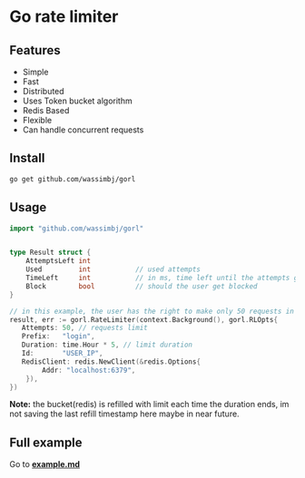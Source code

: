 # Go rate limiter

## Features

- Simple
- Fast
- Distributed
- Uses Token bucket algorithm
- Redis Based
- Flexible
- Can handle concurrent requests

## Install

```bash
go get github.com/wassimbj/gorl
```

## Usage

```go
import "github.com/wassimbj/gorl"


type Result struct {
	AttemptsLeft int
	Used         int           // used attempts
	TimeLeft     int           // in ms, time left until the attempts gets renewed
	Block        bool          // should the user get blocked
}

// in this example, the user has the right to make only 50 requests in 5 hours. 
result, err := gorl.RateLimiter(context.Background(), gorl.RLOpts{
   Attempts: 50, // requests limit
   Prefix:   "login",
   Duration: time.Hour * 5, // limit duration
   Id:       "USER_IP",
   RedisClient: redis.NewClient(&redis.Options{
		Addr: "localhost:6379",
	}),
})

```

**Note:** the bucket(redis) is refilled with limit each time the duration ends, im not saving the last refill timestamp here maybe in near future.


## Full example

Go to **[example.md](https://github.com/wassimbj/go-rate-limiter/blob/master/example.md)**
